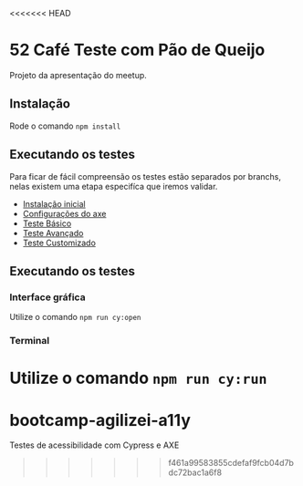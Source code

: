 <<<<<<< HEAD
# 52 Café Teste com Pão de Queijo

Projeto da apresentação do meetup.

## Instalação

Rode o comando `npm install`

## Executando os testes

Para ficar de fácil compreensão os testes estão separados por branchs, nelas existem uma etapa especifíca que iremos validar.

* [Instalação inicial](https://github.com/brunopulis/cafe-testes-pao-de-queijo-a11y/)
* [Configurações do axe](https://github.com/brunopulis/cafe-testes-pao-de-queijo-a11y/tree/config-axe)
* [Teste Básico](https://github.com/brunopulis/cafe-testes-pao-de-queijo-a11y/tree/basic)
* [Teste Avançado](https://github.com/brunopulis/cafe-testes-pao-de-queijo-a11y/tree/advanced)
* [Teste Customizado](https://github.com/brunopulis/cafe-testes-pao-de-queijo-a11y/tree/custom)

## Executando os testes

### Interface gráfica

Utilize o comando `npm run cy:open`

### Terminal

Utilize o comando `npm run cy:run`
=======
# bootcamp-agilizei-a11y
Testes de acessibilidade com Cypress e AXE
>>>>>>> f461a99583855cdefaf9fcb04d7bdc72bac1a6f8
